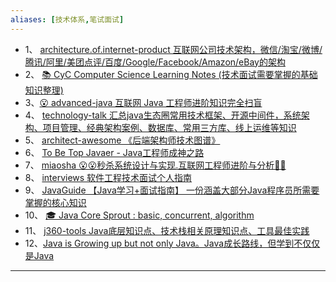 ```yaml
---
aliases: [技术体系,笔试面试]
---
```


- 1、 [architecture.of.internet-product 互联网公司技术架构，微信/淘宝/微博/腾讯/阿里/美团点评/百度/Google/Facebook/Amazon/eBay的架构](https://gitee.com/link?target=https%3A%2F%2Fgithub.com%2Fdavideuler%2Farchitecture.of.internet-product)
-  2、 [📚 CyC Computer Science Learning Notes (技术面试需要掌握的基础知识整理)](https://gitee.com/link?target=https%3A%2F%2Fgithub.com%2FCyC2018%2FCS-Notes)
-   3、[😮 advanced-java 互联网 Java 工程师进阶知识完全扫盲](https://gitee.com/link?target=https%3A%2F%2Fgithub.com%2Fdoocs%2Fadvanced-java)
-  4、 [technology-talk 汇总java生态圈常用技术框架、开源中间件，系统架构、项目管理、经典架构案例、数据库、常用三方库、线上运维等知识](https://gitee.com/link?target=https%3A%2F%2Fgithub.com%2Faalansehaiyang%2Ftechnology-talk)
-  5、 [architect-awesome 《后端架构师技术图谱》](https://gitee.com/link?target=https%3A%2F%2Fgithub.com%2Fxingshaocheng%2Farchitect-awesome)
-  6、 [To Be Top Javaer - Java工程师成神之路](https://gitee.com/link?target=https%3A%2F%2Fgithub.com%2Fhollischuang%2FtoBeTopJavaer)
-  7、 [miaosha 😮😮秒杀系统设计与实现.互联网工程师进阶与分析🙋🐓](https://gitee.com/link?target=https%3A%2F%2Fgithub.com%2Fqiurunze123%2Fmiaosha)
-  8、 [interviews 软件工程技术面试个人指南](https://gitee.com/link?target=https%3A%2F%2Fgithub.com%2Fkdn251%2Finterviews%2Fblob%2Fmaster%2FREADME-zh-cn.md)
-  9、 [JavaGuide 【Java学习+面试指南】 一份涵盖大部分Java程序员所需要掌握的核心知识](https://gitee.com/link?target=https%3A%2F%2Fgithub.com%2FSnailclimb%2FJavaGuide)
-  10、 [🎓 Java Core Sprout : basic, concurrent, algorithm](https://gitee.com/link?target=https%3A%2F%2Fgithub.com%2FcrossoverJie%2FJCSprout)
-  11、 [j360-tools Java底层知识点、技术栈相关原理知识点、工具最佳实践](https://gitee.com/link?target=https%3A%2F%2Fgithub.com%2Fxuminwlt%2Fj360-tools)
-  12、[Java is Growing up but not only Java。Java成长路线，但学到不仅仅是Java](https://gitee.com/link?target=https%3A%2F%2Fgithub.com%2Fjavagrowing%2FJGrowing)

---